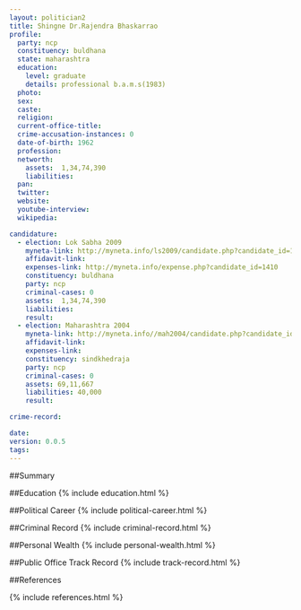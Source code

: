 ```yaml
---
layout: politician2
title: Shingne Dr.Rajendra Bhaskarrao
profile: 
  party: ncp
  constituency: buldhana
  state: maharashtra
  education: 
    level: graduate
    details: professional b.a.m.s(1983)
  photo: 
  sex: 
  caste: 
  religion: 
  current-office-title: 
  crime-accusation-instances: 0
  date-of-birth: 1962
  profession: 
  networth: 
    assets:  1,34,74,390
    liabilities: 
  pan: 
  twitter: 
  website: 
  youtube-interview: 
  wikipedia: 

candidature: 
  - election: Lok Sabha 2009
    myneta-link: http://myneta.info/ls2009/candidate.php?candidate_id=1410
    affidavit-link: 
    expenses-link: http://myneta.info/expense.php?candidate_id=1410
    constituency: buldhana 
    party: ncp
    criminal-cases: 0
    assets:  1,34,74,390
    liabilities: 
    result:  
  - election: Maharashtra 2004
    myneta-link: http://myneta.info//mah2004/candidate.php?candidate_id=105
    affidavit-link: 
    expenses-link: 
    constituency: sindkhedraja 
    party: ncp
    criminal-cases: 0
    assets: 69,11,667
    liabilities: 40,000
    result:  

crime-record: 

date: 
version: 0.0.5
tags: 
---
```

##Summary


##Education
{% include education.html %}


##Political Career
{% include political-career.html %}


##Criminal Record
{% include criminal-record.html %}


##Personal Wealth
{% include personal-wealth.html %}


##Public Office Track Record
{% include track-record.html %}


##References


{% include references.html %}